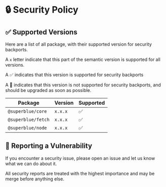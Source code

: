# 🔒 Security Policy

## ✅ Supported Versions

Here are a list of all package, with their supported version for security backports.

A `x` letter indicate that this part of the semantic version is supported for all versions.

A ✅ indicates that this version is supported for security backports

A 🔴 indicates that this version is not supported for security backports, and should be upgraded as soon as possible.

| Package            | Version    | Supported          |
| ------------------ | ---------- | ------------------ |
| `@superblue/core`  | `x.x.x`    | :white_check_mark: |
| `@superblue/fetch` | `x.x.x`    | :white_check_mark: |
| `@superblue/node`  | `x.x.x`    | :white_check_mark: |

## 🐞 Reporting a Vulnerability

If you encounter a security issue, please open an issue and let us know what we can do about it.

All security reports are treated with the highest importance and may be merge before anything else.
